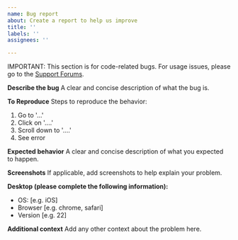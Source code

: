 ```yaml
---
name: Bug report
about: Create a report to help us improve
title: ''
labels: ''
assignees: ''

---
```


IMPORTANT: This section is for code-related bugs. For usage issues, please go to the [Support Forums](https://sourceforge.net/p/dwsim/discussion/).

**Describe the bug**
A clear and concise description of what the bug is.

**To Reproduce**
Steps to reproduce the behavior:
1. Go to '...'
2. Click on '....'
3. Scroll down to '....'
4. See error

**Expected behavior**
A clear and concise description of what you expected to happen.

**Screenshots**
If applicable, add screenshots to help explain your problem.

**Desktop (please complete the following information):**
 - OS: [e.g. iOS]
 - Browser [e.g. chrome, safari]
 - Version [e.g. 22]

**Additional context**
Add any other context about the problem here.

